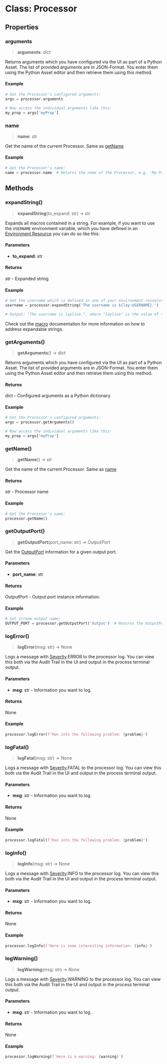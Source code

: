 # Class: Processor

## Properties

### arguments

> **arguments**: dict

Returns arguments which you have configured via the UI as part of a Python Asset.
The list of provided arguments are in JSON-Format.
You enter them using the Python Asset editor and then retrieve them using this method.

#### Example

```python
# Get the Processor's configured arguments:
args = processor.arguments

# Now access the individual arguments like this:
my_prop = args['myProp']
```

### name

> **name**: str

Get the name of the current Processor.
Same as [getName](#getname)

#### Example

```python
# Get the Processor's name:
name = processor.name  # Returns the name of the Processor, e.g. 'My-Processor'.
```

## Methods

### expandString()

> **expandString**(to_expand: str) -> str

Expands all macros contained in a string.
For example, if you want to use the `USERNAME` environment variable, which you have defined in an [Environment Resource](../../../../assets/resources/asset-resource-environment) you can do so like this:

#### Parameters

- **to_expand**: str

#### Returns

str - Expanded string

#### Example

```python
# Get the username which is defined in one of your environment resources:
username = processor.expandString('The username is ${lay:USERNAME}.')

# Output: "The username is layline.", where "layline" is the value of the USERNAME environment variable.
```

Check out the [macro](../../../macros) documentation for more information on how to address expandable strings.

### getArguments()

> **getArguments**() -> dict

Returns arguments which you have configured via the UI as part of a Python Asset.
The list of provided arguments are in JSON-Format. You enter them using the Python Asset editor
and then retrieve them using this method.

#### Returns

dict - Configured arguments as a Python dictionary

#### Example

```python
# Get the Processor's configured arguments:
args = processor.getArguments()

# Now access the individual arguments like this:
my_prop = args['myProp']
```

### getName()

> **getName**() -> str

Get the name of the current Processor.
Same as [name](#name)

#### Returns

str - Processor name

#### Example

```python
# Get the Processor's name:
processor.getName()
```

### getOutputPort()

> **getOutputPort**(port_name: str) -> OutputPort

Get the [OutputPort](OutputPort.md) information for a given output port.

#### Parameters

- **port_name**: str

#### Returns

OutputPort - Output port instance information.

#### Example

```python
# Set stream output name:
OUTPUT_PORT = processor.getOutputPort('Output')  # Returns the OutputPort instance for the output port named 'Output'.
```

### logError()

> **logError**(msg: str) -> None

Logs a message with [Severity](../enumerations/Severity.md).ERROR to the processor log.
You can view this both via the Audit Trail in the UI and output in the process terminal output.

#### Parameters

- **msg**: str - Information you want to log.

#### Returns

None

#### Example

```python
processor.logError(f'Ran into the following problem: {problem}')
```

### logFatal()

> **logFatal**(msg: str) -> None

Logs a message with [Severity](../enumerations/Severity.md).FATAL to the processor log.
You can view this both via the Audit Trail in the UI and output in the process terminal output.

#### Parameters

- **msg**: str - Information you want to log.

#### Returns

None

#### Example

```python
processor.logFatal(f'Ran into the following problem: {problem}')
```

### logInfo()

> **logInfo**(msg: str) -> None

Logs a message with [Severity](../enumerations/Severity.md).INFO to the processor log.
You can view this both via the Audit Trail in the UI and output in the process terminal output.

#### Parameters

- **msg**: str - Information you want to log.

#### Returns

None

#### Example

```python
processor.logInfo(f'Here is some interesting information: {info}')
```

### logWarning()

> **logWarning**(msg: str) -> None

Logs a message with [Severity](../enumerations/Severity.md).WARNING to the processor log.
You can view this both via the Audit Trail in the UI and output in the process terminal output.

#### Parameters

- **msg**: str - Information you want to log.

#### Returns

None

#### Example

```python
processor.logWarning(f'Here is a warning: {warning}')
```
